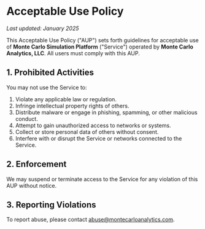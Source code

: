 # Acceptable Use Policy

_Last updated: January 2025_

This Acceptable Use Policy ("AUP") sets forth guidelines for acceptable use of **Monte Carlo Simulation Platform** ("Service") operated by **Monte Carlo Analytics, LLC**. All users must comply with this AUP.

## 1. Prohibited Activities
You may not use the Service to:
1. Violate any applicable law or regulation.
2. Infringe intellectual property rights of others.
3. Distribute malware or engage in phishing, spamming, or other malicious conduct.
4. Attempt to gain unauthorized access to networks or systems.
5. Collect or store personal data of others without consent.
6. Interfere with or disrupt the Service or networks connected to the Service.

## 2. Enforcement
We may suspend or terminate access to the Service for any violation of this AUP without notice.

## 3. Reporting Violations
To report abuse, please contact abuse@montecarloanalytics.com. 